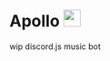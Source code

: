 # Apollo <img src="https://cdn.discordapp.com/avatars/1149800998009843863/1dbbb093741dc106a1f71a267e10c1d1.webp" width=30 height=30>

wip discord.js music bot
